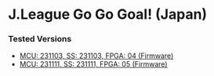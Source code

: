# J.League Go Go Goal! (Japan)

### Tested Versions

- [MCU: 231103, SS: 231103, FPGA: 04 (Firmware)](./01/README.md)
- [MCU: 231111, SS: 231111, FPGA: 05 (Firmware)](./02/README.md)
